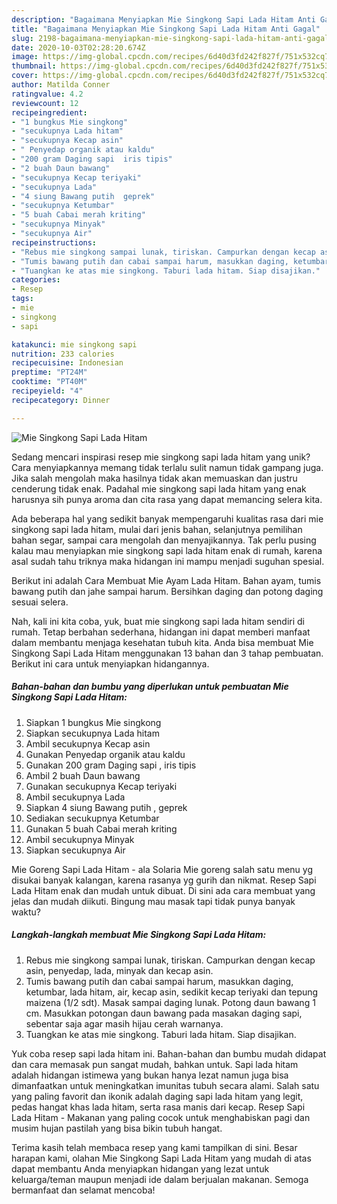 ```yaml
---
description: "Bagaimana Menyiapkan Mie Singkong Sapi Lada Hitam Anti Gagal"
title: "Bagaimana Menyiapkan Mie Singkong Sapi Lada Hitam Anti Gagal"
slug: 2198-bagaimana-menyiapkan-mie-singkong-sapi-lada-hitam-anti-gagal
date: 2020-10-03T02:28:20.674Z
image: https://img-global.cpcdn.com/recipes/6d40d3fd242f827f/751x532cq70/mie-singkong-sapi-lada-hitam-foto-resep-utama.jpg
thumbnail: https://img-global.cpcdn.com/recipes/6d40d3fd242f827f/751x532cq70/mie-singkong-sapi-lada-hitam-foto-resep-utama.jpg
cover: https://img-global.cpcdn.com/recipes/6d40d3fd242f827f/751x532cq70/mie-singkong-sapi-lada-hitam-foto-resep-utama.jpg
author: Matilda Conner
ratingvalue: 4.2
reviewcount: 12
recipeingredient:
- "1 bungkus Mie singkong"
- "secukupnya Lada hitam"
- "secukupnya Kecap asin"
- " Penyedap organik atau kaldu"
- "200 gram Daging sapi  iris tipis"
- "2 buah Daun bawang"
- "secukupnya Kecap teriyaki"
- "secukupnya Lada"
- "4 siung Bawang putih  geprek"
- "secukupnya Ketumbar"
- "5 buah Cabai merah kriting"
- "secukupnya Minyak"
- "secukupnya Air"
recipeinstructions:
- "Rebus mie singkong sampai lunak, tiriskan. Campurkan dengan kecap asin, penyedap, lada, minyak dan kecap asin."
- "Tumis bawang putih dan cabai sampai harum, masukkan daging, ketumbar, lada hitam, air, kecap asin, sedikit kecap teriyaki dan tepung maizena (1/2 sdt). Masak sampai daging lunak. Potong daun bawang 1 cm. Masukkan potongan daun bawang pada masakan daging sapi, sebentar saja agar masih hijau cerah warnanya."
- "Tuangkan ke atas mie singkong. Taburi lada hitam. Siap disajikan."
categories:
- Resep
tags:
- mie
- singkong
- sapi

katakunci: mie singkong sapi 
nutrition: 233 calories
recipecuisine: Indonesian
preptime: "PT24M"
cooktime: "PT40M"
recipeyield: "4"
recipecategory: Dinner

---
```



![Mie Singkong Sapi Lada Hitam](https://img-global.cpcdn.com/recipes/6d40d3fd242f827f/751x532cq70/mie-singkong-sapi-lada-hitam-foto-resep-utama.jpg)

Sedang mencari inspirasi resep mie singkong sapi lada hitam yang unik? Cara menyiapkannya memang tidak terlalu sulit namun tidak gampang juga. Jika salah mengolah maka hasilnya tidak akan memuaskan dan justru cenderung tidak enak. Padahal mie singkong sapi lada hitam yang enak harusnya sih punya aroma dan cita rasa yang dapat memancing selera kita.

Ada beberapa hal yang sedikit banyak mempengaruhi kualitas rasa dari mie singkong sapi lada hitam, mulai dari jenis bahan, selanjutnya pemilihan bahan segar, sampai cara mengolah dan menyajikannya. Tak perlu pusing kalau mau menyiapkan mie singkong sapi lada hitam enak di rumah, karena asal sudah tahu triknya maka hidangan ini mampu menjadi suguhan spesial.

Berikut ini adalah Cara Membuat Mie Ayam Lada Hitam. Bahan ayam, tumis bawang putih dan jahe sampai harum. Bersihkan daging dan potong daging sesuai selera.


Nah, kali ini kita coba, yuk, buat mie singkong sapi lada hitam sendiri di rumah. Tetap berbahan sederhana, hidangan ini dapat memberi manfaat dalam membantu menjaga kesehatan tubuh kita. Anda bisa membuat Mie Singkong Sapi Lada Hitam menggunakan 13 bahan dan 3 tahap pembuatan. Berikut ini cara untuk menyiapkan hidangannya.

<!--inarticleads1-->

##### Bahan-bahan dan bumbu yang diperlukan untuk pembuatan Mie Singkong Sapi Lada Hitam:

1. Siapkan 1 bungkus Mie singkong
1. Siapkan secukupnya Lada hitam
1. Ambil secukupnya Kecap asin
1. Gunakan  Penyedap organik atau kaldu
1. Gunakan 200 gram Daging sapi , iris tipis
1. Ambil 2 buah Daun bawang
1. Gunakan secukupnya Kecap teriyaki
1. Ambil secukupnya Lada
1. Siapkan 4 siung Bawang putih , geprek
1. Sediakan secukupnya Ketumbar
1. Gunakan 5 buah Cabai merah kriting
1. Ambil secukupnya Minyak
1. Siapkan secukupnya Air


Mie Goreng Sapi Lada Hitam - ala Solaria Mie goreng salah satu menu yg disukai banyak kalangan, karena rasanya yg gurih dan nikmat. Resep Sapi Lada Hitam enak dan mudah untuk dibuat. Di sini ada cara membuat yang jelas dan mudah diikuti. Bingung mau masak tapi tidak punya banyak waktu? 

<!--inarticleads2-->

##### Langkah-langkah membuat Mie Singkong Sapi Lada Hitam:

1. Rebus mie singkong sampai lunak, tiriskan. Campurkan dengan kecap asin, penyedap, lada, minyak dan kecap asin.
1. Tumis bawang putih dan cabai sampai harum, masukkan daging, ketumbar, lada hitam, air, kecap asin, sedikit kecap teriyaki dan tepung maizena (1/2 sdt). Masak sampai daging lunak. Potong daun bawang 1 cm. Masukkan potongan daun bawang pada masakan daging sapi, sebentar saja agar masih hijau cerah warnanya.
1. Tuangkan ke atas mie singkong. Taburi lada hitam. Siap disajikan.


Yuk coba resep sapi lada hitam ini. Bahan-bahan dan bumbu mudah didapat dan cara memasak pun sangat mudah, bahkan untuk. Sapi lada hitam adalah hidangan istimewa yang bukan hanya lezat namun juga bisa dimanfaatkan untuk meningkatkan imunitas tubuh secara alami. Salah satu yang paling favorit dan ikonik adalah daging sapi lada hitam yang legit, pedas hangat khas lada hitam, serta rasa manis dari kecap. Resep Sapi Lada Hitam - Makanan yang paling cocok untuk menghabiskan pagi dan musim hujan pastilah yang bisa bikin tubuh hangat. 

Terima kasih telah membaca resep yang kami tampilkan di sini. Besar harapan kami, olahan Mie Singkong Sapi Lada Hitam yang mudah di atas dapat membantu Anda menyiapkan hidangan yang lezat untuk keluarga/teman maupun menjadi ide dalam berjualan makanan. Semoga bermanfaat dan selamat mencoba!
